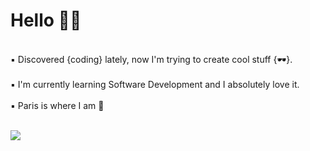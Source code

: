 # Hello 🖖🏼
<br />
▪️ Discovered {coding} lately, now I'm trying to create cool stuff {🕶}. 
<br />
<br />
▪️ I'm currently learning Software Development and I absolutely love it.   
<br />
<br />
▪️ Paris is where I am 📍
<br />
<br />

![](https://media.giphy.com/media/QWkuGmMgphvmE/giphy.gif)

